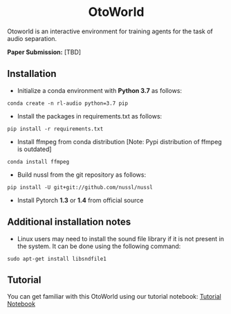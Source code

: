 <h1 align="center">OtoWorld</h1>

Otoworld is an interactive environment for training agents for the task of audio separation. <br>

**Paper Submission:** [TBD]

## Installation 

* Initialize a conda environment with **Python 3.7** as follows: 
```
conda create -n rl-audio python=3.7 pip
```
* Install the packages in requirements.txt as follows: 
```
pip install -r requirements.txt
```
* Install ffmpeg from conda distribution [Note: Pypi distribution of ffmpeg is outdated]
```
conda install ffmpeg
```
* Build nussl from the git repository as follows: 
```
pip install -U git+git://github.com/nussl/nussl
```
* Install Pytorch **1.3** or **1.4** from official source 

## Additional installation notes 
* Linux users may need to install the sound file library if it is not present in the system. It can be done using the following command: 
```
sudo apt-get install libsndfile1
```

## Tutorial 
You can get familiar with this OtoWorld using our tutorial notebook: [Tutorial Notebook](https://github.com/pseeth/otoworld/blob/master/notebooks/tutorial.ipynb)



